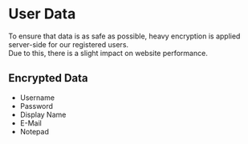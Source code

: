 # User Data
To ensure that data is as safe as possible, heavy encryption is applied server-side for our registered users.  
Due to this, there is a slight impact on website performance.

## Encrypted Data
* Username
* Password
* Display Name
* E-Mail
* Notepad
